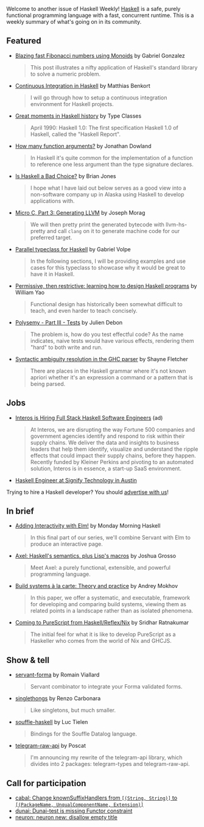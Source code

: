 Welcome to another issue of Haskell Weekly!
[Haskell](https://www.haskell.org) is a safe, purely functional programming language with a fast, concurrent runtime.
This is a weekly summary of what's going on in its community.

## Featured

- [Blazing fast Fibonacci numbers using Monoids](http://www.haskellforall.com/2020/04/blazing-fast-fibonacci-numbers-using.html) by Gabriel Gonzalez
  > This post illustrates a nifty application of Haskell's standard library to solve a numeric problem.

- [Continuous Integration in Haskell](https://medium.com/@_KtorZ_/continuous-integration-in-haskell-9ad2a73e8e46) by Matthias Benkort
  > I will go through how to setup a continuous integration environment for Haskell projects.

- [Great moments in Haskell history](https://typeclasses.com/timeline) by Type Classes
  > April 1990: Haskell 1.0: The first specification Haskell 1.0 of Haskell, called the "Haskell Report".

- [How many function arguments?](https://jmtd.net/log/how_many_arguments/) by Jonathan Dowland
  > In Haskell it's quite common for the implementation of a function to reference one less argument than the type signature declares.

- [Is Haskell a Bad Choice?](https://blog.bojo.wtf/management/2020/04/15/is-haskell-a-bad-choice.html) by Brian Jones
  > I hope what I have laid out below serves as a good view into a non-software company up in Alaska using Haskell to develop applications with.

- [Micro C, Part 3: Generating LLVM](https://blog.josephmorag.com/posts/mcc3/) by Joseph Morag
  > We will then pretty print the generated bytecode with llvm-hs-pretty and call `clang` on it to generate machine code for our preferred target.

- [Parallel typeclass for Haskell](https://gvolpe.github.io/blog/parallel-typeclass-for-haskell/) by Gabriel Volpe
  > In the following sections, I will be providing examples and use cases for this typeclass to showcase why it would be great to have it in Haskell.

- [Permissive, then restrictive: learning how to design Haskell programs](https://williamyaoh.com/posts/2020-04-19-permissive-vs-restrictive.html) by William Yao
  > Functional design has historically been somewhat difficult to teach, and even harder to teach concisely.

- [Polysemy - Part III - Tests](https://sir4ur0n.github.io/posts/polysemy-tests.html) by Julien Debon
  > The problem is, how do you test effectful code? As the name indicates, naive tests would have various effects, rendering them "hard" to both write and run.

- [Syntactic ambiguity resolution in the GHC parser](https://blog.shaynefletcher.org/2020/04/syntactic-ambiguity-resolution-in-ghc.html) by Shayne Fletcher
  > There are places in the Haskell grammar where it's not known apriori whether it's an expression a command or a pattern that is being parsed.

## Jobs

- [Interos is Hiring Full Stack Haskell Software Engineers](https://www.interos.ai/vacancies/#haskell-software-engineer) (ad)
  > At Interos, we are disrupting the way Fortune 500 companies and government agencies identify and respond to risk within their supply chains. We deliver the data and insights to business leaders that help them identify, visualize and understand the ripple effects that could impact their supply chains, before they happen. Recently funded by Kleiner Perkins and pivoting to an automated solution, Interos is in essence, a start-up SaaS environment.

- [Haskell Engineer at Signify Technology in Austin](https://www.signifytechnology.com/job/haskell-engineer/)

Trying to hire a Haskell developer?
You should [advertise with us](https://haskellweekly.news/advertising.html)!

## In brief

- [Adding Interactivity with Elm!](https://mmhaskell.com/blog/2020/2/18/addin) by Monday Morning Haskell
  > In this final part of our series, we'll combine Servant with Elm to produce an interactive page.

- [Axel: Haskell's semantics, plus Lisp's macros](https://axellang.github.io/) by Joshua Grosso
  > Meet Axel: a purely functional, extensible, and powerful programming language.

- [Build systems à la carte: Theory and practice](https://www.cambridge.org/core/journals/journal-of-functional-programming/article/build-systems-a-la-carte-theory-and-practice/097CE52C750E69BD16B78C318754C7A4) by Andrey Mokhov
  > In this paper, we offer a systematic, and executable, framework for developing and comparing build systems, viewing them as related points in a landscape rather than as isolated phenomena.

- [Coming to PureScript from Haskell/Reflex/Nix](https://www.srid.ca/2015401.html) by Sridhar Ratnakumar
  > The initial feel for what it is like to develop PureScript as a Haskeller who comes from the world of Nix and GHCJS.

## Show & tell

- [servant-forma](https://github.com/aveltras/servant-forma/tree/f8f43f2f608be2317fd018c46c7ff8ed1b20b7db) by Romain Viallard
  > Servant combinator to integrate your Forma validated forms.

- [singlethongs](https://hackage.haskell.org/package/singlethongs-0.1) by Renzo Carbonara
  > Like singletons, but much smaller.

- [souffle-haskell](https://github.com/luc-tielen/souffle-haskell/tree/f16a6ed025d778452cbad1289e2aa39e0b7200ef) by Luc Tielen
  > Bindings for the Souffle Datalog language.

- [telegram-raw-api](https://www.reddit.com/r/haskell/comments/g2wkch/ann_bindings_to_the_telegram_bot_api/) by Poscat
  > I'm announcing my rewrite of the telegram-api library, which divides into 2 packages: telegram-types and telegram-raw-api.

## Call for participation

-   [cabal: Change knownSuffixHandlers from `[(String, String)]` to `[(PackageName, UnqualComponentName, Extension)]`](https://github.com/haskell/cabal/issues/6727)
-   [dunai: Dunai-test is missing Functor constraint](https://github.com/ivanperez-keera/dunai/issues/208)
-   [neuron: neuron new: disallow empty title](https://github.com/srid/neuron/issues/123)
